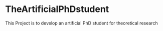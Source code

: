 # TheArtificialPhDstudent
This Project is to develop an artificial PhD student for theoretical research
